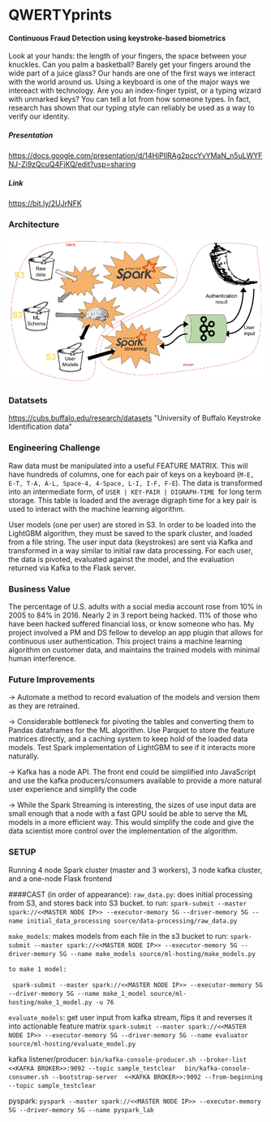 # QWERTYprints
#### Continuous Fraud Detection using keystroke-based biometrics
Look at your hands: the length of your fingers, the space between your knuckles. Can you palm a basketball? Barely get your fingers around the wide part of a juice glass? Our hands are one of the first ways we interact with the world around us.
Using a keyboard is one of the major ways we intereact with technology. Are you an index-finger typist, or a typing wizard with unmarked keys? You can tell a lot from how someone types. In fact, research has shown that our typing style can reliably be used as a way to verify our identity.

##### Presentation
https://docs.google.com/presentation/d/14HiPllRAg2pccYvYMaN_n5uLWYFNJ-Zi9zQcuQ4FjKQ/edit?usp=sharing
##### Link
https://bit.ly/2UJrNFK

### Architecture
![Alt text](QWERTYprints_presentation_archi.png?raw=true "Project Architecture")

### Datatsets
https://cubs.buffalo.edu/research/datasets 
"University of Buffalo Keystroke Identification data"

### Engineering Challenge

Raw data must be manipulated into a useful FEATURE MATRIX. This will have hundreds of columns, one for each pair of keys on a keyboard (`M-E, E-T, T-A, A-L, Space-4, 4-Space, L-I, I-F, F-E`).
The data is transformed into an intermediate form, of `USER | KEY-PAIR | DIGRAPH-TIME `for long term storage. This table is loaded and the average digraph time for a key pair is used to interact with the machine learning algorithm.

User models (one per user) are stored in S3. In order to be loaded into the LightGBM algorithm, they must be saved to the spark cluster, and loaded from a file string. The user input data (keystrokes) are sent via Kafka and transformed in a way similar to initial raw data processing. For each user, the data is pivoted, evaluated against the model, and the evaluation returned via Kafka to the Flask server.

### Business Value

The percentage of U.S. adults with a social media account rose from 10% in 2005 to 84% in 2016. Nearly 2 in 3 report being hacked. 11% of those who have been hacked suffered financial loss, or know someone who has. My project involved a PM and DS fellow to develop an app plugin that allows for continuous user authentication. This project trains a machine learning algorithm on customer data, and maintains the trained models with minimal human interference.

### Future Improvements

 -> Automate a method to record evaluation of the models and version them as they are retrained.
 
 -> Considerable bottleneck for pivoting the tables and converting them to Pandas dataframes for the ML algorithm. Use Parquet to store the feature matrices directly, and a caching system to keep hold of the loaded data models. Test Spark implementation of LightGBM to see if it interacts more naturally.
 
 -> Kafka has a node API. The front end could be simplified into JavaScript and use the kafka producers/consumers available to provide a more natural user experience and simplify the code
 
 -> While the Spark Streaming is interesting, the sizes of use input data are small enough that a node with a fast GPU sould be able to serve the ML models in a more efficient way. This would simplify the code and give the data scientist more control over the implementation of the algorithm.

### SETUP
Running 4 node Spark cluster (master and 3 workers), 3 node kafka cluster, and a one-node Flask frontend

####CAST (in order of appearance):
`raw_data.py`:
    does initial processing from S3, and stores back into S3 bucket.
    to run:
    ```spark-submit --master spark://<<MASTER NODE IP>> --executor-memory 5G --driver-memory 5G --name initial_data_processing source/data-processing/raw_data.py```

`make_models`:
    makes models from each file in the s3 bucket
    to run:
    ```spark-submit --master spark://<<MASTER NODE IP>> --executor-memory 5G --driver-memory 5G --name make_models source/ml-hosting/make_models.py```

    to make 1 model:
   ``` spark-submit --master spark://<<MASTER NODE IP>> --executor-memory 5G --driver-memory 5G --name make_1_model source/ml-hosting/make_1_model.py -u 76```

`evaluate_models`:
    get user input from kafka stream, flips it and reverses it into actionable feature matrix
    ```spark-submit --master spark://<<MASTER NODE IP>> --executor-memory 5G --driver-memory 5G --name evaluator source/ml-hosting/evaluate_model.py```


kafka listener/producer:
    `bin/kafka-console-producer.sh --broker-list <<KAFKA BROKER>>:9092 --topic sample_testclear `
   ` bin/kafka-console-consumer.sh --bootstrap-server  <<KAFKA BROKER>>:9092 --from-beginning --topic sample_testclear`

pyspark: 
    `pyspark --master spark://<<MASTER NODE IP>> --executor-memory 5G --driver-memory 5G --name pyspark_lab`

